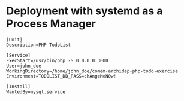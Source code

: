 # Deployment with systemd as a Process Manager

<!-- START doctoc -->
<!-- END doctoc -->

```
[Unit]
Description=PHP TodoList

[Service]
ExecStart=/usr/bin/php -S 0.0.0.0:3000
User=john_doe
WorkingDirectory=/home/john_doe/comem-archidep-php-todo-exercise
Environment=TODOLIST_DB_PASS=chAngeMeN0w!

[Install]
WantedBy=mysql.service
```
